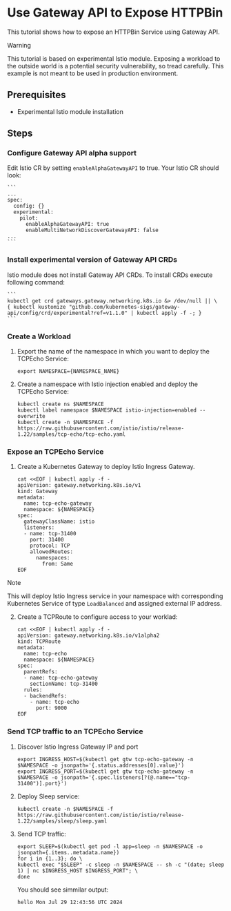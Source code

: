 # Use Gateway API to Expose HTTPBin

This tutorial shows how to expose an HTTPBin Service using Gateway API.

> [!WARNING]
> This tutorial is based on experimental Istio module.
> Exposing a workload to the outside world is a potential security vulnerability, so tread carefully. This example is not meant to be used in production environment. 

## Prerequisites

* Experimental Istio module installation

## Steps

### Configure Gateway API alpha support

Edit Istio CR by setting `enableAlphaGatewayAPI` to true. Your Istio CR should look:

    ```
    ...
    spec:
      config: {}
      experimental:
        pilot:
          enableAlphaGatewayAPI: true
          enableMultiNetworkDiscoverGatewayAPI: false
    ...
    ```

### Install experimental version of Gateway API CRDs

Istio module does not install Gateway API CRDs. To install CRDs execute following command:

    ```
    kubectl get crd gateways.gateway.networking.k8s.io &> /dev/null || \
    { kubectl kustomize "github.com/kubernetes-sigs/gateway-api/config/crd/experimental?ref=v1.1.0" | kubectl apply -f -; }
    ```

### Create a Workload

1. Export the name of the namespace in which you want to deploy the TCPEcho Service:

    ```
    export NAMESPACE={NAMESPACE_NAME}
    ```

2. Create a namespace with Istio injection enabled and deploy the TCPEcho Service:

    ```
    kubectl create ns $NAMESPACE
    kubectl label namespace $NAMESPACE istio-injection=enabled --overwrite
    kubectl create -n $NAMESPACE -f https://raw.githubusercontent.com/istio/istio/release-1.22/samples/tcp-echo/tcp-echo.yaml
    ```

### Expose an TCPEcho Service

1. Create a Kubernetes Gateway to deploy Istio Ingress Gateway.

    ```
    cat <<EOF | kubectl apply -f -
    apiVersion: gateway.networking.k8s.io/v1
    kind: Gateway
    metadata:
      name: tcp-echo-gateway
      namespace: ${NAMESPACE}
    spec:
      gatewayClassName: istio
      listeners:
      - name: tcp-31400
        port: 31400
        protocol: TCP
        allowedRoutes:
          namespaces:
            from: Same
    EOF
    ```

> [!NOTE]
> This will deploy Istio Ingress service in your namespace with corresponding Kubernetes Service of type `LoadBalanced` and assigned external IP address.

2. Create a TCPRoute to configure access to your worklad:

    ```
    cat <<EOF | kubectl apply -f -
    apiVersion: gateway.networking.k8s.io/v1alpha2
    kind: TCPRoute
    metadata:
      name: tcp-echo
      namespace: ${NAMESPACE}
    spec:
      parentRefs:
      - name: tcp-echo-gateway
        sectionName: tcp-31400
      rules:
      - backendRefs:
        - name: tcp-echo
          port: 9000
    EOF
    ```

### Send TCP traffic to an TCPEcho Service

1. Discover Istio Ingress Gateway IP and port

    ```
    export INGRESS_HOST=$(kubectl get gtw tcp-echo-gateway -n $NAMESPACE -o jsonpath='{.status.addresses[0].value}')
    export INGRESS_PORT=$(kubectl get gtw tcp-echo-gateway -n $NAMESPACE -o jsonpath='{.spec.listeners[?(@.name=="tcp-31400")].port}')
    ```

2. Deploy Sleep service:

    ```
    kubectl create -n $NAMESPACE -f https://raw.githubusercontent.com/istio/istio/release-1.22/samples/sleep/sleep.yaml
    ```


2. Send TCP traffic:

    ```
    export SLEEP=$(kubectl get pod -l app=sleep -n $NAMESPACE -o jsonpath={.items..metadata.name})
    for i in {1..3}; do \
    kubectl exec "$SLEEP" -c sleep -n $NAMESPACE -- sh -c "(date; sleep 1) | nc $INGRESS_HOST $INGRESS_PORT"; \
    done
    ```
    You should see simmilar output:
    ```
    hello Mon Jul 29 12:43:56 UTC 2024
    ```

